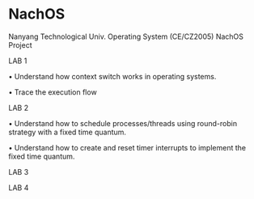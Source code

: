 # NachOS
Nanyang Technological Univ. Operating System (CE/CZ2005) NachOS Project

LAB 1

  • Understand how context switch works in operating systems.
  
  • Trace the execution flow
  
  
LAB 2

  • Understand how to schedule processes/threads using round-robin strategy
    with a fixed time quantum.
    
  • Understand how to create and reset timer interrupts to implement the fixed
    time quantum. 
    
LAB 3
    
    
LAB 4
